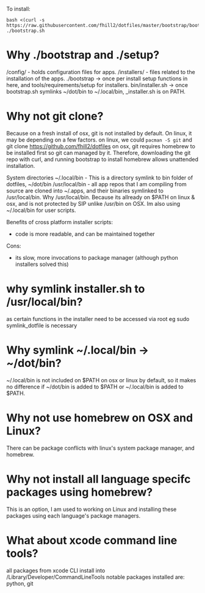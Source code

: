 To install:

```
bash <(curl -s https://raw.githubusercontent.com/fhill2/dotfiles/master/bootstrap/bootstrap.sh)
./bootstrap.sh
```

# Why ./bootstrap and ./setup?
/config/ - holds configuration files for apps.
/installers/ - files related to the installation of the apps.
./bootstrap -> once per install setup functions in here, and tools/requirements/setup for installers. 
bin/installer.sh -> once bootstrap.sh symlinks ~/dot/bin to ~/.local/bin, _installer.sh is on PATH.


# Why not git clone?
Because on a fresh install of osx, git is not installed by default.
On linux, it may be depending on a few factors.
on linux, we could `pacman -S git` and git clone https://github.com/fhill2/dotfiles
on osx, git requires homebrew to be installed first so git can managed by it. Therefore, downloading the git repo with curl, and running bootstrap to install homebrew allows unattended installation.






System directories
~/.local/bin - This is a directory symlink to bin folder of dotfiles, ~/dot/bin
/usr/local/bin - all app repos that I am compiling from source are cloned into ~/.apps, and their binaries symlinked to /usr/local/bin. Why /usr/local/bin. Because its allready on $PATH on linux & osx, and is not protected by SIP unlike /usr/bin on OSX. Im also using ~/.local/bin for user scripts.





Benefits of cross platform installer scripts:
- code is more readable, and can be maintained together

Cons:
- its slow, more invocations to package manager (although python installers solved this)

# why symlink installer.sh to /usr/local/bin?
as certain functions in the installer need to be accessed via root
eg sudo symlink_dotfile is necessary


# Why symlink ~/.local/bin -> ~/dot/bin?
~/.local/bin is not included on $PATH on osx or linux by default, so it makes no difference if ~/dot/bin is added to $PATH or ~/.local/bin is added to $PATH.


# Why not use homebrew on OSX and Linux?
There can be package conflicts with linux's system package manager, and homebrew.

# Why not install all language specifc packages using homebrew?
This is an option, I am used to working on Linux and installing these packages using each language's package managers.

# What about xcode command line tools?
 all packages from xcode CLI install into /Library/Developer/CommandLineTools
 notable packages installed are:
 python, git

